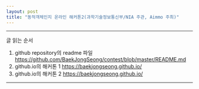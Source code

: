 ```yaml
---
layout: post
title: "동적객체인지 온라인 해커톤2(과학기술정보통신부/NIA 주관, Aimmo 주최)"
---
```


---
글 읽는 순서
1. github repository의 readme 파일 https://github.com/BaekJongSeong/contest/blob/master/README.md
2. github.io의 해커톤 1 https://baekjongseong.github.io/
3. github.io의 해커톤 2 https://baekjongseong.github.io/
---
